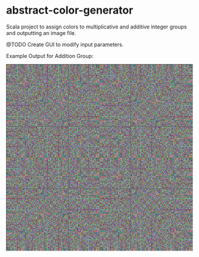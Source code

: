 # abstract-color-generator

Scala project to assign colors to multiplicative and additive integer groups and outputting an image file.

@TODO Create GUI to modify input parameters.

Example Output for Addition Group:

![Example Output Image: Integer Group under Addition Modulu 522](/images/522_addition_scaledupto1024.png)
